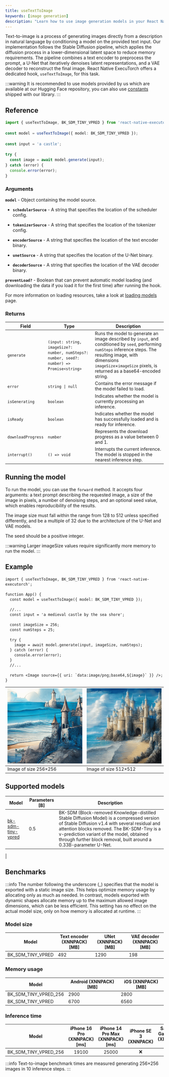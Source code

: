 ```yaml
---
title: useTextToImage
keywords: [image generation]
description: "Learn how to use image generation models in your React Native applications with React Native ExecuTorch's useTextToImage hook."
---
```


Text-to-image is a process of generating images directly from a description in natural language by conditioning a model on the provided text input. Our implementation follows the Stable Diffusion pipeline, which applies the diffusion process in a lower-dimensional latent space to reduce memory requirements. The pipeline combines a text encoder to preprocess the prompt, a U-Net that iteratively denoises latent representations, and a VAE decoder to reconstruct the final image. React Native ExecuTorch offers a dedicated hook, `useTextToImage`, for this task.

<!-- Update links after uploading the model to Swm HuggingFace -->

:::warning
It is recommended to use models provided by us which are available at our Hugging Face repository, you can also use [constants](https://github.com/software-mansion/react-native-executorch/blob/main/packages/react-native-executorch/src/constants/modelUrls.ts) shipped with our library.
:::

## Reference

```typescript
import { useTextToImage, BK_SDM_TINY_VPRED } from 'react-native-executorch';

const model = useTextToImage({ model: BK_SDM_TINY_VPRED });

const input = 'a castle';

try {
  const image = await model.generate(input);
} catch (error) {
  console.error(error);
}
```

### Arguments

**`model`** - Object containing the model source.

- **`schedulerSource`** - A string that specifies the location of the scheduler config.

- **`tokenizerSource`** - A string that specifies the location of the tokenizer config.

- **`encoderSource`** - A string that specifies the location of the text encoder binary.

- **`unetSource`** - A string that specifies the location of the U-Net binary.

- **`decoderSource`** - A string that specifies the location of the VAE decoder binary.

**`preventLoad?`** - Boolean that can prevent automatic model loading (and downloading the data if you load it for the first time) after running the hook.

For more information on loading resources, take a look at [loading models](../../01-fundamentals/02-loading-models.md) page.

### Returns

| Field              | Type                                                                                       | Description                                                                                                                                                                                                                              |
| ------------------ | ------------------------------------------------------------------------------------------ | ---------------------------------------------------------------------------------------------------------------------------------------------------------------------------------------------------------------------------------------- |
| `generate`         | `(input: string, imageSize?: number, numSteps?: number, seed?: number) => Promise<string>` | Runs the model to generate an image described by `input`, and conditioned by `seed`, performing `numSteps` inference steps. The resulting image, with dimensions `imageSize`×`imageSize` pixels, is returned as a base64-encoded string. |
| `error`            | <code>string &#124; null</code>                                                            | Contains the error message if the model failed to load.                                                                                                                                                                                  |
| `isGenerating`     | `boolean`                                                                                  | Indicates whether the model is currently processing an inference.                                                                                                                                                                        |
| `isReady`          | `boolean`                                                                                  | Indicates whether the model has successfully loaded and is ready for inference.                                                                                                                                                          |
| `downloadProgress` | `number`                                                                                   | Represents the download progress as a value between 0 and 1.                                                                                                                                                                             |
| `interrupt()`      | `() => void`                                                                               | Interrupts the current inference. The model is stopped in the nearest inference step.                                                                                                                                                    |

## Running the model

To run the model, you can use the `forward` method. It accepts four arguments: a text prompt describing the requested image, a size of the image in pixels, a number of denoising steps, and an optional seed value, which enables reproducibility of the results.

The image size must fall within the range from 128 to 512 unless specified differently, and be a multiple of 32 due to the architecture of the U-Net and VAE models.

The seed should be a positive integer.

:::warning
Larger imageSize values require significantly more memory to run the model.
:::

## Example

```tsx
import { useTextToImage, BK_SDM_TINY_VPRED } from 'react-native-executorch';

function App() {
  const model = useTextToImage({ model: BK_SDM_TINY_VPRED });

  //...
  const input = 'a medieval castle by the sea shore';

  const imageSize = 256;
  const numSteps = 25;

  try {
    image = await model.generate(input, imageSize, numSteps);
  } catch (error) {
    console.error(error);
  }
  //...

  return <Image source={{ uri: `data:image/png;base64,${image}` }} />;
}
```

| ![Castle 256x256](../../../static/img/castle256.png) | ![Castle 512x512](../../../static/img/castle512.png) |
| ---------------------------------------------------- | ---------------------------------------------------- |
| Image of size 256×256                                | Image of size 512×512                                |

## Supported models

| Model                                                               | Parameters [B] | Description                                                                                                                                                                                                                                                                                                  |
| ------------------------------------------------------------------- | -------------- | ------------------------------------------------------------------------------------------------------------------------------------------------------------------------------------------------------------------------------------------------------------------------------------------------------------ |
| [bk-sdm-tiny-vpred](https://huggingface.co/vivym/bk-sdm-tiny-vpred) | 0.5            | BK-SDM (Block-removed Knowledge-distilled Stable Diffusion Model) is a compressed version of Stable Diffusion v1.4 with several residual and attention blocks removed. The BK-SDM-Tiny is a v-prediction variant of the model, obtained through further block removal, built around a 0.33B-parameter U-Net. |

|

## Benchmarks

:::info
The number following the underscore (\_) specifies that the model is exported with a static image size. This helps optimize memory usage by allocating only as much as needed. In contrast, models exported with dynamic shapes allocate memory up to the maximum allowed image dimensions, which can be less efficient. This setting has no effect on the actual model size, only on how memory is allocated at runtime.
:::

### Model size

| Model             | Text encoder (XNNPACK) [MB] | UNet (XNNPACK) [MB] | VAE decoder (XNNPACK) [MB] |
| ----------------- | --------------------------- | ------------------- | -------------------------- |
| BK_SDM_TINY_VPRED | 492                         | 1290                | 198                        |

### Memory usage

| Model                 | Android (XNNPACK) [MB] | iOS (XNNPACK) [MB] |
| --------------------- | ---------------------- | ------------------ |
| BK_SDM_TINY_VPRED_256 | 2900                   | 2800               |
| BK_SDM_TINY_VPRED     | 6700                   | 6560               |

### Inference time

| Model                 | iPhone 16 Pro (XNNPACK) [ms] | iPhone 14 Pro Max (XNNPACK) [ms] | iPhone SE 3 (XNNPACK) | Samsung Galaxy S24 (XNNPACK) [ms] | OnePlus 12 (XNNPACK) [ms] |
| --------------------- | :--------------------------: | :------------------------------: | :-------------------: | :-------------------------------: | :-----------------------: |
| BK_SDM_TINY_VPRED_256 |            19100             |              25000               |          ❌           |                ❌                 |           23100           |

:::info
Text-to-image benchmark times are measured generating 256×256 images in 10 inference steps.
:::
